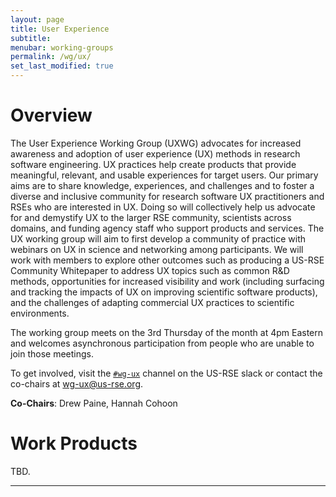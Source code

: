 ```yaml
---
layout: page
title: User Experience
subtitle:
menubar: working-groups
permalink: /wg/ux/
set_last_modified: true
---
```


# Overview

The User Experience Working Group (UXWG) advocates for increased awareness and
adoption of user experience (UX) methods in research software engineering. UX
practices help create products that provide meaningful, relevant, and usable
experiences for target users. Our primary aims are to share knowledge, experiences,
and challenges and to foster a diverse and inclusive community for research
software UX practitioners and RSEs who are interested in UX. Doing so will
collectively help us advocate for and demystify UX to the larger RSE
community, scientists across domains, and funding agency staff who support
products and services. The UX working group will aim to first develop a
community of practice with webinars on UX in science and networking among
participants. We will work with members to explore other outcomes such as
producing a US-RSE Community Whitepaper to address UX topics such as common
R&D methods, opportunities for increased visibility and work (including
surfacing and tracking the impacts of UX on improving scientific software
products), and the challenges of adapting commercial UX practices to
scientific environments.

The working group meets on the 3rd Thursday of the month at 4pm Eastern and 
welcomes asynchronous participation from people who are unable to join those meetings.

To get involved,
visit the [`#wg-ux`](https://usrse.slack.com/messages/wg-ux) channel on
the US-RSE slack or contact the co-chairs at
<a href="mailto:wg-ux@us-rse.org">wg-ux@us-rse.org</a>.

**Co-Chairs**: Drew Paine, Hannah Cohoon

# Work Products

TBD.

------

<!-- 
## TOPIC 1

Put data about intended efforts or work products here.

------

## TOPIC 2

Put data about intended efforts or work products here.

------
-->
